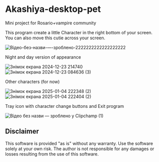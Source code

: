 # Akashiya-desktop-pet
Mini project for Rosario+vampire community


This program create a little Character in the right bottom of your screen. You can also move this cutie 
across your screen.

![Відео-без-назви-—-зроблено-2222222222222222222](https://github.com/user-attachments/assets/bd62332e-701a-4fdb-aa00-cadbd07672c8)

Night and day version of appearance

![Знімок екрана 2024-12-23 214740](https://github.com/user-attachments/assets/912d2622-efb1-4f35-a5f4-36bf37830bad) ![Знімок екрана 2024-12-23 084636 (3)](https://github.com/user-attachments/assets/48e7ec3e-601c-4e4c-b7e5-0784fd20a831)

Other characters (for now)

![Знімок екрана 2025-01-04 222348 (2)](https://github.com/user-attachments/assets/87aad802-f7b9-4cc1-b8bd-5ba8dd6cb53b) ![Знімок екрана 2025-01-04 222404 (2)](https://github.com/user-attachments/assets/eae2237b-844c-4850-be77-57fb53bb9002)

Tray icon with character change buttons and Exit program

![Відео без назви — зроблено у Clipchamp (1)](https://github.com/user-attachments/assets/0e1ac7c6-0c84-4157-84cc-96a283a1cb6d)

## Disclaimer
This software is provided "as is" without any warranty. Use the software solely at your own risk. The author is not responsible for any damages or losses resulting from the use of this software.
